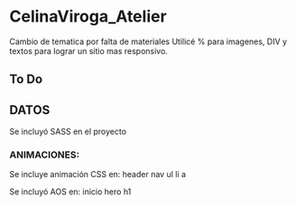 # CelinaViroga_Atelier

Cambio de tematica por falta de materiales
Utilicé % para imagenes, DIV y textos para lograr un sitio mas responsivo.

## To Do




## DATOS

Se incluyó SASS en el proyecto

### ANIMACIONES:

Se incluye animación CSS en:
    header nav ul li a

Se incluyó AOS en:
    inicio hero h1


